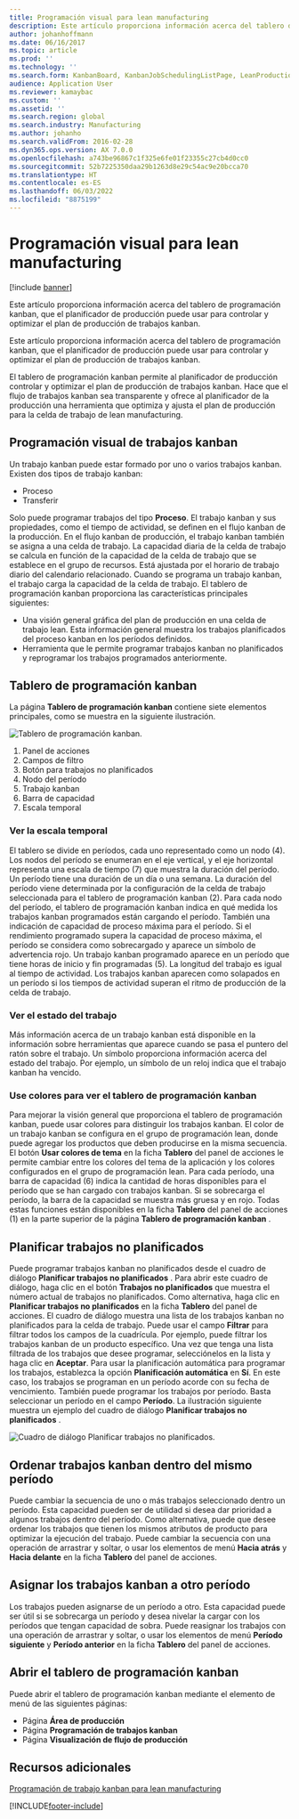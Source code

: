 ```yaml
---
title: Programación visual para lean manufacturing
description: Este artículo proporciona información acerca del tablero de programación kanban, que el planificador de producción puede usar para controlar y optimizar el plan de producción de trabajos kanban.
author: johanhoffmann
ms.date: 06/16/2017
ms.topic: article
ms.prod: ''
ms.technology: ''
ms.search.form: KanbanBoard, KanbanJobSchedulingListPage, LeanProductionFlowVisualization, KanbanBoardUnplannedJobs
audience: Application User
ms.reviewer: kamaybac
ms.custom: ''
ms.assetid: ''
ms.search.region: global
ms.search.industry: Manufacturing
ms.author: johanho
ms.search.validFrom: 2016-02-28
ms.dyn365.ops.version: AX 7.0.0
ms.openlocfilehash: a743be96867c1f325e6fe01f23355c27cb4d0cc0
ms.sourcegitcommit: 52b7225350daa29b1263d8e29c54ac9e20bcca70
ms.translationtype: HT
ms.contentlocale: es-ES
ms.lasthandoff: 06/03/2022
ms.locfileid: "8875199"
---
```

# <a name="visual-scheduling-for-lean-manufacturing"></a>Programación visual para lean manufacturing

[!include [banner](../includes/banner.md)]

Este artículo proporciona información acerca del tablero de programación kanban, que el planificador de producción puede usar para controlar y optimizar el plan de producción de trabajos kanban.

Este artículo proporciona información acerca del tablero de programación kanban, que el planificador de producción puede usar para controlar y optimizar el plan de producción de trabajos kanban.

El tablero de programación kanban permite al planificador de producción controlar y optimizar el plan de producción de trabajos kanban. Hace que el flujo de trabajos kanban sea transparente y ofrece al planificador de la producción una herramienta que optimiza y ajusta el plan de producción para la celda de trabajo de lean manufacturing.

## <a name="visual-scheduling-of-kanban-jobs"></a>Programación visual de trabajos kanban
Un trabajo kanban puede estar formado por uno o varios trabajos kanban. Existen dos tipos de trabajo kanban:

-   Proceso
-   Transferir

Solo puede programar trabajos del tipo **Proceso**. El trabajo kanban y sus propiedades, como el tiempo de actividad, se definen en el flujo kanban de la producción. En el flujo kanban de producción, el trabajo kanban también se asigna a una celda de trabajo. La capacidad diaria de la celda de trabajo se calcula en función de la capacidad de la celda de trabajo que se establece en el grupo de recursos. Está ajustada por el horario de trabajo diario del calendario relacionado. Cuando se programa un trabajo kanban, el trabajo carga la capacidad de la celda de trabajo. El tablero de programación kanban proporciona las características principales siguientes:

-   Una visión general gráfica del plan de producción en una celda de trabajo lean. Esta información general muestra los trabajos planificados del proceso kanban en los períodos definidos.
-   Herramienta que le permite programar trabajos kanban no planificados y reprogramar los trabajos programados anteriormente.

## <a name="kanban-schedule-board"></a>Tablero de programación kanban
La página **Tablero de programación kanban** contiene siete elementos principales, como se muestra en la siguiente ilustración. 

![Tablero de programación kanban.](./media/kanban-schedule-board-1024x554.png)
1.  Panel de acciones
2.  Campos de filtro
3.  Botón para trabajos no planificados
4.  Nodo del período
5.  Trabajo kanban
6.  Barra de capacidad
7.  Escala temporal

### <a name="view-the-time-scale"></a>Ver la escala temporal

El tablero se divide en períodos, cada uno representado como un nodo (4). Los nodos del período se enumeran en el eje vertical, y el eje horizontal representa una escala de tiempo (7) que muestra la duración del período. Un período tiene una duración de un día o una semana. La duración del período viene determinada por la configuración de la celda de trabajo seleccionada para el tablero de programación kanban (2). Para cada nodo del período, el tablero de programación kanban indica en qué medida los trabajos kanban programados están cargando el período. También una indicación de capacidad de proceso máxima para el período. Si el rendimiento programado supera la capacidad de proceso máxima, el período se considera como sobrecargado y aparece un símbolo de advertencia rojo. Un trabajo kanban programado aparece en un período que tiene horas de inicio y fin programadas (5). La longitud del trabajo es igual al tiempo de actividad. Los trabajos kanban aparecen como solapados en un período si los tiempos de actividad superan el ritmo de producción de la celda de trabajo.

### <a name="view-job-status"></a>Ver el estado del trabajo

Más información acerca de un trabajo kanban está disponible en la información sobre herramientas que aparece cuando se pasa el puntero del ratón sobre el trabajo. Un símbolo proporciona información acerca del estado del trabajo. Por ejemplo, un símbolo de un reloj indica que el trabajo kanban ha vencido.

### <a name="use-colors-to-view-the-kanban-schedule-board"></a>Use colores para ver el tablero de programación kanban

Para mejorar la visión general que proporciona el tablero de programación kanban, puede usar colores para distinguir los trabajos kanban. El color de un trabajo kanban se configura en el grupo de programación lean, donde puede agregar los productos que deben producirse en la misma secuencia. El botón **Usar colores de tema** en la ficha **Tablero** del panel de acciones le permite cambiar entre los colores del tema de la aplicación y los colores configurados en el grupo de programación lean. Para cada período, una barra de capacidad (6) indica la cantidad de horas disponibles para el período que se han cargado con trabajos kanban. Si se sobrecarga el período, la barra de la capacidad se muestra más gruesa y en rojo. Todas estas funciones están disponibles en la ficha **Tablero** del panel de acciones (1) en la parte superior de la página **Tablero de programación kanban** .

## <a name="plan-unplanned-jobs"></a>Planificar trabajos no planificados
Puede programar trabajos kanban no planificados desde el cuadro de diálogo **Planificar trabajos no planificados** . Para abrir este cuadro de diálogo, haga clic en el botón **Trabajos no planificados** que muestra el número actual de trabajos no planificados. Como alternativa, haga clic en **Planificar trabajos no planificados** en la ficha **Tablero** del panel de acciones. El cuadro de diálogo muestra una lista de los trabajos kanban no planificados para la celda de trabajo. Puede usar el campo **Filtrar** para filtrar todos los campos de la cuadrícula. Por ejemplo, puede filtrar los trabajos kanban de un producto específico. Una vez que tenga una lista filtrada de los trabajos que desee programar, selecciónelos en la lista y haga clic en **Aceptar**. Para usar la planificación automática para programar los trabajos, establezca la opción **Planificación automática** en **Sí**. En este caso, los trabajos se programan en un período acorde con su fecha de vencimiento. También puede programar los trabajos por período. Basta seleccionar un período en el campo **Período**. La ilustración siguiente muestra un ejemplo del cuadro de diálogo **Planificar trabajos no planificados** . 

![Cuadro de diálogo Planificar trabajos no planificados.](./media/plan-unplanned-jobs-1024x564.png)

## <a name="sequence-kanban-jobs-within-the-same-period"></a>Ordenar trabajos kanban dentro del mismo período
Puede cambiar la secuencia de uno o más trabajos seleccionado dentro un período. Esta capacidad pueden ser de utilidad si desea dar prioridad a algunos trabajos dentro del período. Como alternativa, puede que desee ordenar los trabajos que tienen los mismos atributos de producto para optimizar la ejecución del trabajo. Puede cambiar la secuencia con una operación de arrastrar y soltar, o usar los elementos de menú **Hacia atrás** y **Hacia delante** en la ficha **Tablero** del panel de acciones.

## <a name="reassign-kanban-jobs-across-periods"></a>Asignar los trabajos kanban a otro período
Los trabajos pueden asignarse de un período a otro. Esta capacidad puede ser útil si se sobrecarga un período y desea nivelar la cargar con los períodos que tengan capacidad de sobra. Puede reasignar los trabajos con una operación de arrastrar y soltar, o usar los elementos de menú **Período siguiente** y **Período anterior** en la ficha **Tablero** del panel de acciones.

## <a name="open-the-kanban-schedule-board"></a>Abrir el tablero de programación kanban
Puede abrir el tablero de programación kanban mediante el elemento de menú de las siguientes páginas:

-   Página **Área de producción**
-   Página **Programación de trabajos kanban**
-   Página **Visualización de flujo de producción**


## <a name="additional-resources"></a>Recursos adicionales

[Programación de trabajo kanban para lean manufacturing](lean-manufacturing-kanban-job-scheduling.md)



[!INCLUDE[footer-include](../../includes/footer-banner.md)]